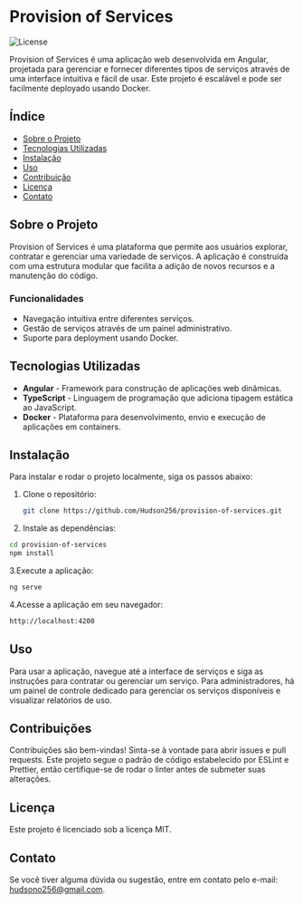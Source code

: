 # Provision of Services

![License](https://img.shields.io/badge/license-MIT-blue.svg)

Provision of Services é uma aplicação web desenvolvida em Angular, projetada para gerenciar e fornecer diferentes tipos de serviços através de uma interface intuitiva e fácil de usar. Este projeto é escalável e pode ser facilmente deployado usando Docker.

## Índice

- [Sobre o Projeto](#sobre-o-projeto)
- [Tecnologias Utilizadas](#tecnologias-utilizadas)
- [Instalação](#instalação)
- [Uso](#uso)
- [Contribuição](#contribuição)
- [Licença](#licença)
- [Contato](#contato)

## Sobre o Projeto

Provision of Services é uma plataforma que permite aos usuários explorar, contratar e gerenciar uma variedade de serviços. A aplicação é construída com uma estrutura modular que facilita a adição de novos recursos e a manutenção do código.

### Funcionalidades

- Navegação intuitiva entre diferentes serviços.
- Gestão de serviços através de um painel administrativo.
- Suporte para deployment usando Docker.

## Tecnologias Utilizadas

- **Angular** - Framework para construção de aplicações web dinâmicas.
- **TypeScript** - Linguagem de programação que adiciona tipagem estática ao JavaScript.
- **Docker** - Plataforma para desenvolvimento, envio e execução de aplicações em containers.

## Instalação

Para instalar e rodar o projeto localmente, siga os passos abaixo:

1. Clone o repositório:
   ```bash
   git clone https://github.com/Hudson256/provision-of-services.git
2. Instale as dependências:

```bash
cd provision-of-services
npm install
```

3.Execute a aplicação:
```bash
ng serve
```
4.Acesse a aplicação em seu navegador:

```bash
http://localhost:4200
```
## Uso
Para usar a aplicação, navegue até a interface de serviços e siga as instruções para contratar ou gerenciar um serviço. Para administradores, há um painel de controle dedicado para gerenciar os serviços disponíveis e visualizar relatórios de uso.

## Contribuições
Contribuições são bem-vindas! Sinta-se à vontade para abrir issues e pull requests. Este projeto segue o padrão de código estabelecido por ESLint e Prettier, então certifique-se de rodar o linter antes de submeter suas alterações.

## Licença
Este projeto é licenciado sob a licença MIT.

## Contato
Se você tiver alguma dúvida ou sugestão, entre em contato pelo e-mail: hudsono256@gmail.com.
